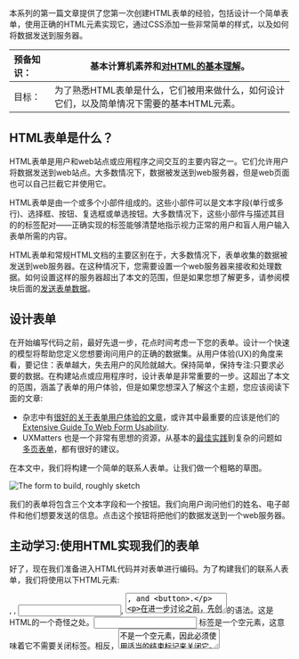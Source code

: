 本系列的第一篇文章提供了您第一次创建HTML表单的经验，包括设计一个简单表单，使用正确的HTML元素实现它，通过CSS添加一些非常简单的样式，以及如何将数据发送到服务器。

| 预备知识： | 基本计算机素养和[对HTML的基本理解](1/en-US/docs/Learn/HTML/Introduction_to_HTML)。 |
| :--------- | ------------------------------------------------------------ |
| 目标：     | 为了熟悉HTML表单是什么，它们被用来做什么，如何设计它们，以及简单情况下需要的基本HTML元素。 |

## HTML表单是什么？

HTML表单是用户和web站点或应用程序之间交互的主要内容之一。它们允许用户将数据发送到web站点。大多数情况下，数据被发送到web服务器，但是web页面也可以自己拦截它并使用它。

HTML表单是由一个或多个小部件组成的。这些小部件可以是文本字段(单行或多行)、选择框、按钮、复选框或单选按钮。大多数情况下，这些小部件与描述其目的的标签配对——正确实现的标签能够清楚地指示视力正常的用户和盲人用户输入表单所需的内容。

HTML表单和常规HTML文档的主要区别在于，大多数情况下，表单收集的数据被发送到web服务器。在这种情况下，您需要设置一个web服务器来接收和处理数据。如何设置这样的服务器超出了本文的范围，但是如果您想了解更多，请参阅模块后面的[发送表单数据]( 1/docs/Learn/HTML/Forms/Sending_and_retrieving_form_data)。

## 设计表单

在开始编写代码之前，最好先退一步，花点时间考虑一下您的表单。设计一个快速的模型将帮助您定义您想要询问用户的正确的数据集。从用户体验(UX)的角度来看，要记住：表单越大，失去用户的风险就越大。保持简单，保持专注:只要求必要的数据。在构建站点或应用程序时，设计表单是非常重要的一步。这超出了本文的范围，涵盖了表单的用户体验，但是如果您想深入了解这个主题，您应该阅读下面的文章:

- 杂志<Smashing Magazine>中有[很好的关于表单用户体验的文章](http://uxdesign.smashingmagazine.com/tag/forms/)，或许其中最重要的应该是他们的[Extensive Guide To Web Form Usability](http://uxdesign.smashingmagazine.com/2011/11/08/extensive-guide-web-form-usability/).
- UXMatters 也是一个非常有思想的资源，从基本的[最佳实践](http://www.uxmatters.com/mt/archives/2012/05/7-basic-best-practices-for-buttons.php)到复杂的问题如[多页表单](https://www.uxmatters.com/mt/archives/2010/03/pagination-in-web-forms-evaluating-the-effectiveness-of-web-forms.php)，都有很好的建议。

在本文中，我们将构建一个简单的联系人表单。让我们做一个粗略的草图。

![The form to build, roughly sketch](1/files/4579/form-sketch-low.jpg)

我们的表单将包含三个文本字段和一个按钮。我们向用户询问他们的姓名、电子邮件和他们想要发送的信息。点击这个按钮将把他们的数据发送到一个web服务器。

## 主动学习:使用HTML实现我们的表单

好了，现在我们准备进入HTML代码并对表单进行编码。为了构建我们的联系人表单，我们将使用以下HTML元素:<form>, <lable>, <input>, <textarea>, and <button>.

在进一步讨论之前，先创建一个[简单HTML模板](https://github.com/mdn/learning-area/blob/master/html/introduction-to-html/getting-started/index.html)的本地副本—您将在这里输入您的表单HTML。

### <form>元素



所有HTML表单都以一个<form>元素开始：

```html
<form action="/my-handling-form-page" method="post">

</form>
```

这个元素正式定义了一个表单。就像<div>元素或<p>元素，它是一个容器元素，但它也支持一些特定的属性来配置表单的行为方式。它的所有属性都是可选的，但实践中最好至少要设置`action`属性和`method`属性。

- `action` 属性定义了在提交表单时,应该把所收集的数据送给谁(/那个模块)(URL)去处理。.
-  `method` 属性定义了发送数据的HTTP方法(它可以是“get”或“post”).

**注意:**如果您想深入了解这些属性是如何工作的，那么将在[发送表单数据]( 1/docs/Learn/HTML/Forms/Sending_and_retrieving_form_data)文章中详细说明。

现在，将上面的<form>元素添加到您的HTML主体中

### <lable>, <input>和 <textarea>元素

我们的联系人表单非常简单，包含三个文本字段，每个字段都有一个标签。该名称的输入字段将是一个基本的单行文本字段，电子邮件的输入字段将是一个只接受电子邮件地址的单行文本字段，而消息的输入字段将是一个基本的多行文本字段。

就HTML代码而言，我们需要如下的东西来实现这些表单小部件：

```
<form action="/my-handling-form-page" method="post">
  <div>
    <label for="name">Name:</label>
    <input type="text" id="name">
  </div>
  <div>
    <label for="mail">E-mail:</label>
    <input type="email" id="mail">
  </div>
  <div>
    <label for="msg">Message:</label>
    <textarea id="msg"></textarea>
  </div>
</form>
```

更新您的表单代码，使其看起来像上面的代码。

使用<div>元素可以使我们更加方便地构造我们自己的代码，并且更容易样式化(参见本文后面的文章)。注意在所有<lable>元素上使用`for`属性；它是将标签链接到表单小部件的一种正规方式。这个属性引用对应的小部件的`id`。这样做有一些好处。最明显的一个好处是允许用户单击标签以激活相应的小部件。如果您想更好地理解这个属性的其他好处，您可以找到[如何构造HTML表单的详细信息](1/en-US/docs/Learn/HTML/Forms/How_to_structure_an_HTML_form)。

在 <input>元素中，最重要的属性是`type` 属性。这个属性非常重要，因为它定义了<input>属性的行为方式。它可以从根本上改变元素，所以要注意它。稍后您将在[原生表单控件]( 1/docs/Learn/HTML/Forms/The_native_form_widgets)文章中找到更多关于此的内容。

- 在我们的简单示例中，我们使用值 `text` 作为第一个输入——这个属性的默认值。它表示一个基本的单行文本字段，接受任何类型的文本输入。
- 对于第二个输入，我们使用值`email`，它定义了一个只接受格式正确的电子邮件地址的单行文本字段。这会将一个基本的文本字段转换为一种“智能”字段，该字段将对用户输入的数据进行一些检查。在稍后的表单数据验证文章中，您将了解到更多关于[表单验证]( 1/docs/Learn/HTML/Forms/Data_form_validation)的信息。

最后但同样重要的是，要注意<input> 和 <textarea></textarea>的语法。这是HTML的一个奇怪之处。<input> 标签是一个空元素，这意味着它不需要关闭标签。相反，<textarea>不是一个空元素，因此必须使用适当的结束标记来关闭它。这对HTML表单的特定特性有影响:定义默认值的方式。要定义<input>的默认值，你必须使用`value` 属性，如下所示：

```html
<input type="text" value="by default this element is filled with this text" />
```

相反，如果您想定义<textarea>的默认值，您只需在<textarea>元素的开始和结束标记之间放置默认值，就像这样:

```html
<textarea>by default this element is filled with this text</textarea>
```

### <button> 元素



我们的表格已经快准备好了，我们只需要再添加一个按钮，让用户在填写完表单后发送他们的数据。这是通过使用<button>元素完成的。在 `这个结束`标签上方添加以下内容：

```html
<div class="button">
  <button type="submit">Send your message</button>
</div>
```

您会看到<button>元素也接受一个 `type`属性，它接受`submit`, `reset`或者 `button` 三个值中的任一个。

- 单击 `type` 属性定义为 `submit` 值(也是默认值)的按钮会发送表单的数据到<form>元素的`action` 属性所定义的网页。
- 单击 `type` 属性定义为 `reset` 值的按钮 将所有表单小部件重新设置为它们的默认值。从用户体验的角度来看，这被认为是一种糟糕的做法。
- 单击 `type` 属性定义为 `button` 值的按钮……不会发生任何事！这听起来很傻，但是用JavaScript构建定制按钮非常有用。 

**注意：**您还可以使用相应类型的<input>元素来生成一个按钮，如 <input type="submit">。<button>元素的主要优点是， <input>元素只允许纯文本作为其标签，而<button>元素允许完整的HTML内容，允许更复杂、更有创意的按钮文本。

## 基本表单样式

现在您已经完成了表单的HTML代码，尝试保存它并在浏览器中查看它。
现在，你会看到它看起来很丑。

![img](1/files/4049/form-no-style.png)

**注意：** 如果你怀疑你的HTML代码不对，试着把它和我们完成的例子进行比较 —— [first-form.html](https://github.com/mdn/learning-area/blob/master/html/forms/your-first-HTML-form/first-form.html) (你也可以观看[预览版]( 1/learning-area/html/forms/your-first-HTML-form/first-form.html))。

如何排布好表单是公认的难点。这超出了本文的讨论范围，所以现在我们只需要让您添加一些CSS来让它看起来很好。

首先，在您的HTML头部中添加一个 <style>元素。应该是这样的：

```html
<style>

</style>
```

在样式标签中，添加如下的CSS，如下所示:

```css
form {
  /* 居中表单 */
  margin: 0 auto;
  width: 400px;
  /* 显示表单的轮廓 */
  padding: 1em;
  border: 1px solid #CCC;
  border-radius: 1em;
}

form div + div {
  margin-top: 1em;
}

label {
  /* 确保所有label大小相同并正确对齐 */
  display: inline-block;
  width: 90px;
  text-align: right;
}

input, textarea {
  /* 确保所有文本输入框字体相同
     textarea默认是等宽字体 */
  font: 1em sans-serif;

  /* 使所有文本输入框大小相同 */
  width: 300px;
  box-sizing: border-box;

  /* 调整文本输入框的边框样式 */
  border: 1px solid #999;
}

input:focus, textarea:focus {
  /* 给激活的元素一点高亮效果 */
  border-color: #000;
}

textarea {
  /* 使多行文本输入框和它们的label正确对齐 */
  vertical-align: top;

  /* 给文本留下足够的空间 */
  height: 5em;
}

.button {
  /* 把按钮放到和文本输入框一样的位置 */
  padding-left: 90px; /* 和label的大小一样 */
}

button {
  /* 这个外边距的大小与label和文本输入框之间的间距差不多 */
  margin-left: .5em;
}
```

现在，它看起来没那么丑了。

![img](1/files/4051/form-style.png)

**注意**: 你可以在GitHub上的这里找到它 [first-form-styled.html](https://github.com/mdn/learning-area/blob/master/html/forms/your-first-HTML-form/first-form-styled.html) ([也可以在这儿看运行结果]( 1/learning-area/html/forms/your-first-HTML-form/first-form-styled.html)).

## 向您的web服务器发送表单数据

最后一部分，也许是最棘手的部分，是在服务器端处理表单数据。如前所述，大多数时候HTML表单是向用户请求数据并将其发送到web服务器的一种方便的方式。

<form> 元素将定义如何通过`action` 属性和 `method`属性来发送数据的位置和方式。

但这还不够。我们还需要为我们的数据提供一个名称。这些名字对双方都很重要：在浏览器端，它告诉浏览器给数据各自哪个名称，在服务器端，它允许服务器按名称处理每个数据块。

要将数据命名为表单，您需要在每个表单小部件上使用 `name` 属性来收集特定的数据块。让我们再来看看我们的表单代码:

```html
<form action="/my-handling-form-page" method="post"> 
  <div>
    <label for="name">Name:</label>
    <input type="text" id="name" name="user_name">
  </div>
  <div>
    <label for="mail">E-mail:</label>
    <input type="email" id="mail" name="user_email">
  </div>
  <div>
    <label for="msg">Message:</label>
    <textarea id="msg" name="user_message"></textarea>
  </div>

  ...
```

在我们的例子中，表单会发送三个已命名的数据块 "`user_name`", "`user_email`", 和 "`user_message`"。这些数据将用使用[HTTP `POST`](1/en-US/docs/Web/HTTP/Methods/POST) 方法,把信息发送到URL为 "`/my-handling-form-page`"目录下。

在服务器端，位于URL"`/my-handling-form-page`" 上的脚本将接收的数据作为HTTP请求中包含的3个键/值项的列表。这个脚本处理这些数据的方式取决于您。每个服务器端语言(PHP、Python、Ruby、Java、c等等)都有自己的机制。深入到这个主题已经超出了本指南的范围，但是如果您想了解更多，我们已经在[发送表单数据]( 1/docs/Learn/HTML/Forms/Sending_and_retrieving_form_data)文章中提供了一些示例。